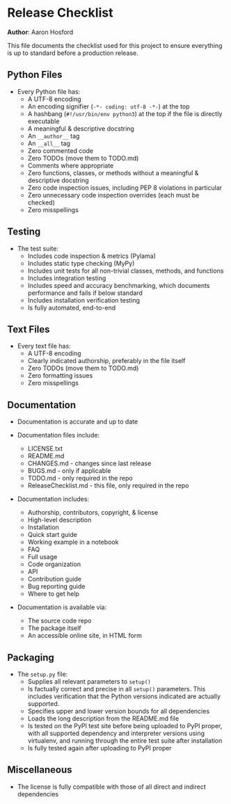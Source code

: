 # Release Checklist

**Author**: Aaron Hosford

This file documents the checklist used for this project to ensure everything is up to 
standard before a production release.


## Python Files

* Every Python file has:
    * A UTF-8 encoding
    * An encoding signifier (`-*- coding: utf-8 -*-`) at the top
    * A hashbang (`#!/usr/bin/env python3`) at the top if the file is directly executable
    * A meaningful & descriptive docstring
    * An `__author__` tag
    * An `__all__` tag
    * Zero commented code
    * Zero TODOs (move them to TODO.md)
    * Comments where appropriate
    * Zero functions, classes, or methods without a meaningful & descriptive docstring
    * Zero code inspection issues, including PEP 8 violations in particular
    * Zero unnecessary code inspection overrides (each must be checked)
    * Zero misspellings


## Testing

* The test suite:
    * Includes code inspection & metrics (Pylama)
    * Includes static type checking (MyPy)
    * Includes unit tests for all non-trivial classes, methods, and functions
    * Includes integration testing
    * Includes speed and accuracy benchmarking, which documents performance and
      fails if below standard
    * Includes installation verification testing
    * Is fully automated, end-to-end


## Text Files

* Every text file has:
    * A UTF-8 encoding
    * Clearly indicated authorship, preferably in the file itself
    * Zero TODOs (move them to TODO.md)
    * Zero formatting issues
    * Zero misspellings


## Documentation

* Documentation is accurate and up to date

* Documentation files include:
    * LICENSE.txt
    * README.md
    * CHANGES.md - changes since last release
    * BUGS.md - only if applicable
    * TODO.md - only required in the repo
    * ReleaseChecklist.md - this file, only required in the repo

* Documentation includes:
    * Authorship, contributors, copyright, & license
    * High-level description
    * Installation
    * Quick start guide
    * Working example in a notebook
    * FAQ
    * Full usage
    * Code organization
    * API
    * Contribution guide
    * Bug reporting guide
    * Where to get help

* Documentation is available via:
    * The source code repo
    * The package itself
    * An accessible online site, in HTML form


## Packaging

* The `setup.py` file:
    * Supplies all relevant parameters to `setup()`
    * Is factually correct and precise in all `setup()` parameters. This includes 
      verification that the Python versions indicated are actually supported.
    * Specifies upper and lower version bounds for all dependencies
    * Loads the long description from the README.md file
    * Is tested on the PyPI test site before being uploaded to PyPI proper,
      with all supported dependency and interpreter versions using virtualenv,
      and running through the entire test suite after installation
    * Is fully tested again after uploading to PyPI proper


## Miscellaneous

* The license is fully compatible with those of all direct and indirect dependencies
